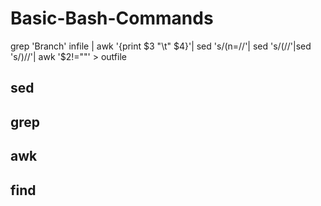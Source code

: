 # Basic-Bash-Commands
grep 'Branch' infile | awk '{print $3 "\t" $4}'| sed 's/(n=//'| sed 's/(//'|sed 's/)//'| awk  '$2!=""' > outfile

## sed

## grep

## awk

## find
